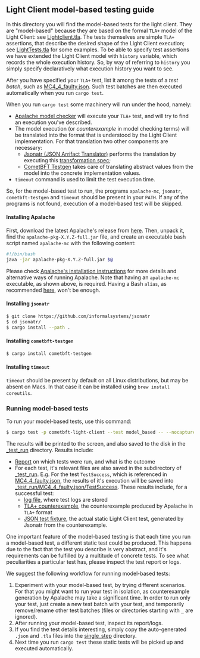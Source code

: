 ## Light Client model-based testing guide

In this directory you will find the model-based tests for the light client. 
They are "model-based" because they are based on the formal `TLA+` model of the Light Client: see [Lightclient.tla](Lightclient_003_draft.tla).
The tests themselves are simple `TLA+` assertions, that describe the desired shape of the Light Client execution; 
see [LightTests.tla](LightTests.tla) for some examples. 
To be able to specify test assertions we have extended the Light Client model with `history` variable, 
which records the whole execution history. 
So, by way of referring to `history` you simply specify declaratively what execution history you want to see.

After you have specified your `TLA+` test, list it among the tests of a _test batch_, such as [MC4_4_faulty.json](MC4_4_faulty.json). 
Such test batches are then executed automatically when you run `cargo test`.

When you run `cargo test` some machinery will run under the hood, namely:
* [Apalache model checker](https://github.com/informalsystems/apalache) 
  will execute your `TLA+` test, and will try to find an execution you've described.
* The model execution (or _counterexample_ in model checking terms) 
  will be translated into the format that is understood by the Light Client implementation.
  For that translation two other components are necessary:
  * [Jsonatr (JSON Arrifact Translator)](https://github.com/informalsystems/jsonatr) 
    performs the translation by executing this [transformation spec](_jsonatr-lib/apalache_to_lite_test.json);
  * [CometBFT Testgen](https://github.com/cometbft/cometbft-rs/tree/main/testgen)
  takes care of translating abstract values from the model into the concrete implementation values.
* `timeout` command is used to limit the test execution time.

So, for the model-based test to run, the programs `apalache-mc`, `jsonatr`, `cometbft-testgen`
and `timeout` should be present in your `PATH`. 
If any of the programs is not found, execution of a model-based test will be skipped.

#### Installing Apalache

First, download the latest Apalache's release from [here](https://github.com/informalsystems/apalache/releases).
Then, unpack it, find the `apalache-pkg-X.Y.Z-full.jar` file, and create an executable bash script named `apalache-mc` with the following content:

```bash
#!/bin/bash
java -jar apalache-pkg-X.Y.Z-full.jar $@
```

Please check [Apalache's installation instructions](https://apalache.informal.systems/docs/apalache/installation/index.html) for more details and alternative ways of running Apalache.
Note that having an `apalache-mc` executable, as shown above, is required. Having a Bash `alias`, as recommended [here](https://apalache.informal.systems/docs/apalache/installation/docker.html#setting-an-alias), won't be enough.

#### Installing `jsonatr`

```bash
$ git clone https://github.com/informalsystems/jsonatr
$ cd jsonatr/
$ cargo install --path .
```

#### Installing `cometbft-testgen`

```bash
$ cargo install cometbft-testgen
```

#### Installing `timeout`
`timeout` should be present by default on all Linux distributions, but may be absent on Macs. In that case it can be installed using `brew install coreutils`. 

### Running model-based tests

To run your model-based tests, use this command:
 
 ```bash
$ cargo test -p cometbft-light-client --test model_based -- --nocapture
 ```

The results will be printed to the screen, 
and also saved to the disk in the [_test_run](_test_run) directory.
Results include:
* [Report](_test_run/report) on which tests were run, and what is the outcome
* For each test, it's relevant files are also saved in the subdirectory of [_test_run](_test_run). 
  E.g. For the test `TestSuccess`, which is referenced in [MC4_4_faulty.json](MC4_4_faulty.json), 
  the results of it's execution will be saved into [_test_run/MC4_4_faulty.json/TestSuccess](_test_run/MC4_4_faulty.json/TestSuccess).
  These results include, for a successful test:
  * [log file](_test_run/MC4_4_faulty.json/TestSuccess/log), where test logs are stored
  * [TLA+ counterexample](_test_run/MC4_4_faulty.json/TestSuccess/MC4_4_faulty_TestSuccess.tla), 
  the counterexample produced by Apalache in `TLA+` format
  * [JSON test fixture](_test_run/MC4_4_faulty.json/TestSuccess/MC4_4_faulty_TestSuccess.json), 
  the actual static Light Client test, generated by Jsonatr from the counterexample.
       
One important feature of the model-based testing is that each time you run a model-based test, 
a different static test could be produced. This happens due to the fact that the test you describe
is very abstract, and it's requirements can be fulfilled by a multitude of concrete tests. 
To see what peculiarities a particular test has, please inspect the test report or logs.

We suggest the following workflow for running model-based tests:

1. Experiment with your model-based test, by trying different scenarios. 
For that you might want to run your test in isolation, 
as counterexample generation by Apalache may take a significant time. 
In order to run only your test, just create a new test batch with your test, 
and temporarily remove/rename other test batches (files or directories starting with `_` are ignored).
2. After running your model-based test, inspect its report/logs. 
3. If you find the test details interesting, simply copy the auto-generated `.json` and `.tla` 
files into the [single_step](single_step) directory.
4. Next time you run `cargo test` these static tests will be picked up and executed automatically.

 
